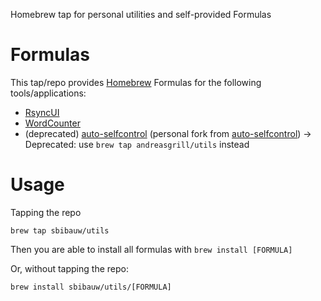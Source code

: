Homebrew tap for personal utilities and self-provided Formulas

# Formulas

This tap/repo provides [Homebrew](https://brew.sh) Formulas for the following tools/applications:

- [RsyncUI](https://github.com/rsyncOSX/RsyncUI)
- [WordCounter](https://wordcounterapp.com/)
- (deprecated) [auto-selfcontrol](https://github.com/sbibauw/auto-selfcontrol) (personal fork from  [auto-selfcontrol](https://github.com/andreasgrill/auto-selfcontrol)) → Deprecated: use `brew tap andreasgrill/utils` instead

# Usage

Tapping the repo

    brew tap sbibauw/utils

Then you are able to install all formulas with `brew install [FORMULA]`

Or, without tapping the repo:

    brew install sbibauw/utils/[FORMULA]
